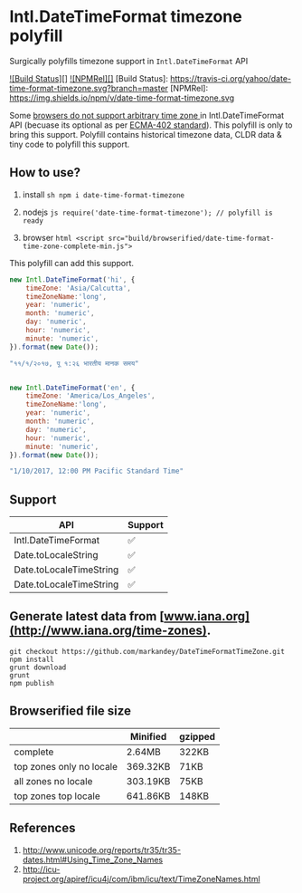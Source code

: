 # Intl.DateTimeFormat timezone polyfill
Surgically polyfills timezone support in `Intl.DateTimeFormat` API

[![Build Status][]](https://travis-ci.org/yahoo/date-time-format-timezone)  [![NPMRel][]](https://www.npmjs.com/package/date-time-format-timezone)
[Build Status]: https://travis-ci.org/yahoo/date-time-format-timezone.svg?branch=master
[NPMRel]: https://img.shields.io/npm/v/date-time-format-timezone.svg

Some [browsers do not support arbitrary time zone ](http://kangax.github.io/compat-table/esintl/) in Intl.DateTimeFormat API (becuase its optional as per [ECMA-402 standard](https://www.ecma-international.org/ecma-402/1.0/#sec-6.4)). This polyfill is only to bring this support. Polyfill contains historical timezone data, CLDR data & tiny code to polyfill this support.

## How to use?

   1. install
	```sh
	npm i date-time-format-timezone
	```

   1. nodejs
	```js
	require('date-time-format-timezone'); // polyfill is ready
	```

   1. browser
	```html
	<script src="build/browserified/date-time-format-time-zone-complete-min.js">
	```

This polyfill can add this support.

```javascript
new Intl.DateTimeFormat('hi', {
    timeZone: 'Asia/Calcutta',
    timeZoneName:'long',
    year: 'numeric',
    month: 'numeric',
    day: 'numeric',
    hour: 'numeric',
    minute: 'numeric',
}).format(new Date());

"११/१/२०१७, पू १:२६ भारतीय मानक समय"


new Intl.DateTimeFormat('en', {
    timeZone: 'America/Los_Angeles',
    timeZoneName:'long',
    year: 'numeric',
    month: 'numeric',
    day: 'numeric',
    hour: 'numeric',
    minute: 'numeric',
}).format(new Date());

"1/10/2017, 12:00 PM Pacific Standard Time"
```

## Support
|     API                           |Support|
|---------------------------------  |------ |
| Intl.DateTimeFormat               | ✅   |
| Date.toLocaleString               | ✅   |
| Date.toLocaleTimeString           | ✅   |
| Date.toLocaleTimeString           | ✅   |


## Generate latest data from [www.iana.org](http://www.iana.org/time-zones).
```
git checkout https://github.com/markandey/DateTimeFormatTimeZone.git
npm install
grunt download
grunt
npm publish
```

## Browserified file size

|                            | Minified | gzipped |
|----------------------------|----------|---------|
| complete                   | 2.64MB   | 322KB   |
| top zones only no locale   | 369.32KB | 71KB    |
| all zones no locale        | 303.19KB | 75KB    |
| top zones top locale       | 641.86KB | 148KB   |

## References
   1. http://www.unicode.org/reports/tr35/tr35-dates.html#Using_Time_Zone_Names
   1. http://icu-project.org/apiref/icu4j/com/ibm/icu/text/TimeZoneNames.html